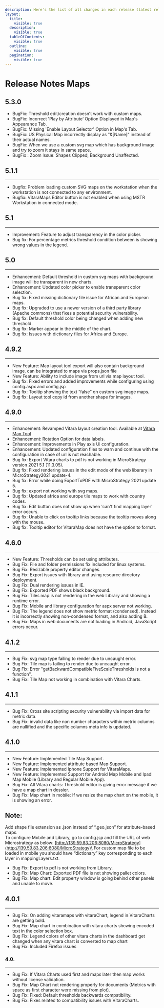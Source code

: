 ```yaml
---
description: Here's the list of all changes in each release (latest release first)
layout:
  title:
    visible: true
  description:
    visible: true
  tableOfContents:
    visible: true
  outline:
    visible: true
  pagination:
    visible: true
---
```


# Release Notes Maps

## 5.3.0

* BugFix: Threshold edit/creation doesn’t work with custom maps.
* BugFix: Incorrect 'Play by Attribute' Option Displayed in Map's Appearance Tab.
* BugFix: Missing 'Enable Layout Selector' Option in Map's Tab.
* BugFix: US Physical Map incorrectly display as "&\[Name]" instead of their actual names.
* BugFix: When we use a custom svg map which has background image and try to zoom it stays in same space.
* BugFix : Zoom Issue: Shapes Clipped, Background Unaffected.

## **5.1.1**

***

* Bugfix: Problem loading custom SVG maps on the workstation when the workstation is not connected to any environment.
* Bugfix: VitaraMaps Editor button is not enabled when using MSTR Workstation in connected mode.

## **5.1**

***

* Improvement: Feature to adjust transparency in the color picker.
* Bug fix: For percentage metrics threshold condition between is showing wrong values in the legend.

## **5.0**

***

* Enhancement: Default threshold in custom svg maps with background image will be transparent in new charts.
* Enhancement: Updated color picker to enable transparent color selection.
* Bug fix: Fixed missing dictionary file issue for African and European maps.
* Bug fix: Upgraded to use a newer version of a third party library (Apache commons) that fixes a potential security vulnerability.
* Bug fix: Default threshold color being changed when adding new threshold.
* Bug fix: Marker appear in the middle of the chart.
* Bug fix: Issues with dictionary files for Africa and Europe.

## **4.9.2**

***

* New Feature: Map layout tool export will also contain background image, can be integrated to maps via props.json file
* New Feature: Ability to include image from url via map layout tool.
* Bug fix: Fixed errors and added improvements while configuring using config.aspx and config.jsp
* Bug fix: Tooltip showing the text “false” on custom svg image maps.
* Bug fix: Layout tool copy id from another shape for images.

## **4.9.0**

***

* Enhancement: Revamped Vitara layout creation tool. Available at [Vitara Map Tool](https://cloud.vitaracharts.com/maptools/layoutCreator)
* Enhancement: Rotation Option for data labels.
* Enhancement: Improvements in Play axis UI configuration.
* Enhancement: Updated configuration files to warn and continue with the configuration in case of url is not reachable.
* Bug fix: Export Vitara charts to pdf is not working in MicroStrategy version 2021 5.1 (11.3.05).
* Bug fix: Fixed rendering issues in the edit mode of the web libarary in MicroStrategy2021 update-4.
* Bug fix: Error while doing ExportToPDF with MicroStrategy 2021 update 5.
* Bug fix: export not working with svg maps.
* Bug fix: Updated africa and europe tile maps to work with country codes.
* Bug fix: Edit button does not show up when 'can't find mapping layer' error occurs.
* Bug fix: Unable to click on tooltip links because the tooltip moves along with the mouse.
* Bug fix: Tooltip editor for VitaraMap does not have the option to format.

## **4.6.0**

***

* New Feature: Thresholds can be set using attributes.
* Bug Fix: File and folder permissions fix included for linux systems.
* Bug Fix: Resizable property editor changes.
* Bug Fix: Export issues with library and using resource directory deployment.
* Bug Fix: Dual rendering issues in IE.
* Bug Fix: Exported PDF shows black background.
* Bug Fix: Tiles map is not rendering in the web Library and showing a runtime error.
* Bug Fix: Mobile and library configuration for aspx server not working.
* Bug Fix: The legend does not show metric format (condensed). Instead it is incorrectly showing non-condensed format, and also adding B.
* Bug Fix: Maps in web documents are not loading in Android, JavaScript errors occur.

## **4.1.2**

***

* Bug Fix: svg map type failing to render due to uncaught error.
* Bug Fix: Tile map is failing to render due to uncaught error.
* Bug Fix: Error "getBackwardCompatibleFiveScaleThresholds is not a function".
* Bug Fix: Tile Map not working in combination with Vitara Charts.

## **4.1.1**

***

* Bug Fix: Cross site scripting security vulnerability via import data for metric data.
* Bug Fix: invalid data like non number characters within metric columns are nullified and the specific columns meta info is updated.

## **4.1.0**

***

* New Feature: Implemented Tile Map Support.
* New Feature: Implemented attribute based Map Support.
* New Feature: Implemented Iphone Support for VitaraMaps.
* New Feature: Implemented Support for Android Map Mobile and Ipad Map Mobile (Library and Regular Mobile App).
* Bug Fix: All Vitara charts: Threshold editor is giving error message if we have a map chart in dossier.
* Bug Fix: Map chart in mobile: If we resize the map chart on the mobile, it is showing an error.

## **Note:**

Add shape file extension as .json instead of “.geo.json” for attribute-based maps.\
To configure Mobile and Library, go to config.jsp and fill the URL of web Microstrategy as below: [http://139.59.83.206:8080/MicroStrategy](http://139.59.83.206:8080/MicroStrategy)\
For custom map file to be loaded in mobile you should have “dictionary” key corresponding to each layer in mappingLayers.txt.

* Bug Fix: Export to pdf is not working from Library.
* Bug Fix: Map Chart: Exported PDF file is not showing pallet colors.
* Bug Fix: Map chart: Edit property window is going behind other panels and unable to move.

## **4.0.1**

***

* Bug Fix: On adding vitaramaps with vitaraChart, legend in VitaraCharts are getting bold.
* Bug Fix: Map chart in combination with vitara charts showing encoded text in the color selection box.
* Bug Fix: Legend colors of other vitara charts in the dashboard get changed when any vitara chart is converted to map chart
* Bug Fix: Included Firefox issues.

### **4.0.**

***

* Bug Fix: If Vitara Charts used first and maps later then map works without license validation.
* Bug Fix: Map Chart not rendering properly for documents (Metrics with space as first character were missing from plot).
* Bug Fix: Fixed: Default thresholds backwards compatibility.
* Bug Fix: Fixes related to compatibility issues with VitaraCharts.
